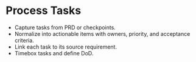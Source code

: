 # Process Tasks

- Capture tasks from PRD or checkpoints.
- Normalize into actionable items with owners, priority, and acceptance criteria.
- Link each task to its source requirement.
- Timebox tasks and define DoD.
